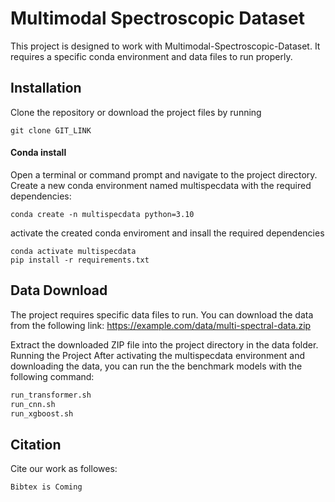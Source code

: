# Multimodal Spectroscopic Dataset
This project is designed to work with  Multimodal-Spectroscopic-Dataset. It requires a specific conda environment and data files to run properly.

## Installation


Clone the repository or download the project files by running

```
git clone GIT_LINK
```
#### Conda install 

Open a terminal or command prompt and navigate to the project directory.
Create a new conda environment named multispecdata with the required dependencies:
```
conda create -n multispecdata python=3.10
```
activate the created conda enviroment and insall the required dependencies

```
conda activate multispecdata
pip install -r requirements.txt
```

## Data Download
The project requires specific data files to run. You can download the data from the following link:
https://example.com/data/multi-spectral-data.zip

Extract the downloaded ZIP file into the project directory in the data folder.
Running the Project
After activating the multispecdata environment and downloading the data, you can run the the benchmark models with the following command:

```bash
run_transformer.sh
run_cnn.sh
run_xgboost.sh
```

## Citation
Cite our work as followes:
```
Bibtex is Coming 
```